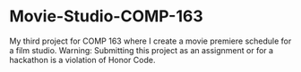 # Movie-Studio-COMP-163
My third project for COMP 163 where I create a movie premiere schedule for a film studio.
Warning: Submitting this project as an assignment or for a hackathon is a violation of Honor Code.
